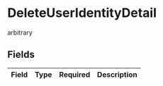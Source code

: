 # DeleteUserIdentityDetail

arbitrary


## Fields

| Field       | Type        | Required    | Description |
| ----------- | ----------- | ----------- | ----------- |